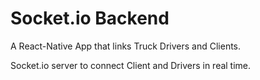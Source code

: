 # Socket.io Backend

A React-Native App that links Truck Drivers and Clients.

Socket.io server to connect Client and Drivers in real time.
